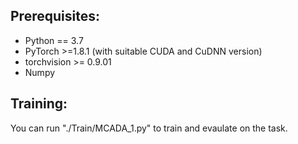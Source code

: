## Prerequisites:

* Python == 3.7
* PyTorch >=1.8.1 (with suitable CUDA and CuDNN version)
* torchvision >= 0.9.01
* Numpy

## Training:

You can run "./Train/MCADA_1.py" to train and evaulate on the task.
